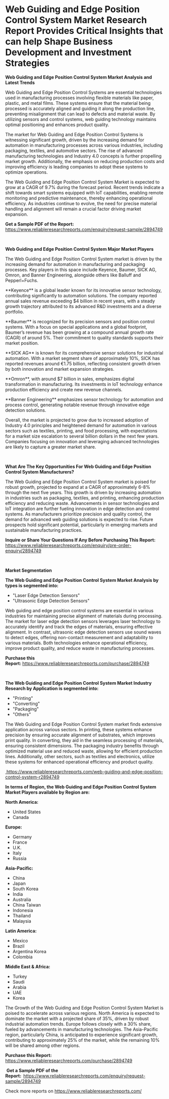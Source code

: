 <p><h1>Web Guiding and Edge Position Control System Market Research Report Provides Critical Insights that can help Shape Business Development and Investment Strategies</h1></p><p><strong>Web Guiding and Edge Position Control System Market Analysis and Latest Trends</strong></p>
<p><p>Web Guiding and Edge Position Control Systems are essential technologies used in manufacturing processes involving flexible materials like paper, plastic, and metal films. These systems ensure that the material being processed is accurately aligned and guiding it along the production line, preventing misalignment that can lead to defects and material waste. By utilizing sensors and control systems, web guiding technology maintains optimal positioning and enhances product quality.</p><p>The market for Web Guiding and Edge Position Control Systems is witnessing significant growth, driven by the increasing demand for automation in manufacturing processes across various industries, including packaging, textiles, and automotive sectors. The rise of advanced manufacturing technologies and Industry 4.0 concepts is further propelling market growth. Additionally, the emphasis on reducing production costs and improving efficiency is leading companies to adopt these systems to optimize operations.</p><p>The Web Guiding and Edge Position Control System Market is expected to grow at a CAGR of 9.7% during the forecast period. Recent trends indicate a shift towards smart systems equipped with IoT capabilities, enabling remote monitoring and predictive maintenance, thereby enhancing operational efficiency. As industries continue to evolve, the need for precise material handling and alignment will remain a crucial factor driving market expansion.</p></p>
<p><strong>Get a Sample PDF of the Report:&nbsp;</strong> <a href="https://www.reliableresearchreports.com/enquiry/request-sample/2894749?utm_campaign=2216&utm_medium=2&utm_source=Github&utm_content=ia&utm_term=15032025&utm_id=web-guiding-and-edge-position-control-system">https://www.reliableresearchreports.com/enquiry/request-sample/2894749</a></p>
<p>&nbsp;</p>
<p><strong>Web Guiding and Edge Position Control System Major Market Players</strong></p>
<p><p>The Web Guiding and Edge Position Control System market is driven by the increasing demand for automation in manufacturing and packaging processes. Key players in this space include Keyence, Baumer, SICK AG, Omron, and Banner Engineering, alongside others like Balluff and Pepperl+Fuchs.</p><p>**Keyence** is a global leader known for its innovative sensor technology, contributing significantly to automation solutions. The company reported annual sales revenue exceeding $4 billion in recent years, with a steady growth trajectory attributed to its advanced R&D investments and a diverse portfolio.</p><p>**Baumer** is recognized for its precision sensors and position control systems. With a focus on special applications and a global footprint, Baumer’s revenue has been growing at a compound annual growth rate (CAGR) of around 5%. Their commitment to quality standards supports their market position.</p><p>**SICK AG** is known for its comprehensive sensor solutions for industrial automation. With a market segment share of approximately 10%, SICK has reported revenues around €1.75 billion, reflecting consistent growth driven by both innovation and market expansion strategies.</p><p>**Omron**, with around $7 billion in sales, emphasizes digital transformation in manufacturing. Its investments in IoT technology enhance production efficiency and create new revenue channels.</p><p>**Banner Engineering** emphasizes sensor technology for automation and process control, generating notable revenue through innovative edge detection solutions. </p><p>Overall, the market is projected to grow due to increased adoption of Industry 4.0 principles and heightened demand for automation in various sectors such as textiles, printing, and food processing, with expectations for a market size escalation to several billion dollars in the next few years. Companies focusing on innovation and leveraging advanced technologies are likely to capture a greater market share.</p></p>
<p>&nbsp;</p>
<p><strong>What Are The Key Opportunities For Web Guiding and Edge Position Control System Manufacturers?</strong></p>
<p><p>The Web Guiding and Edge Position Control System market is poised for robust growth, projected to expand at a CAGR of approximately 6-8% through the next five years. This growth is driven by increasing automation in industries such as packaging, textiles, and printing, enhancing production efficiency and reducing waste. Advancements in sensor technologies and IoT integration are further fueling innovation in edge detection and control systems. As manufacturers prioritize precision and quality control, the demand for advanced web guiding solutions is expected to rise. Future prospects hold significant potential, particularly in emerging markets and sustainable manufacturing practices.</p></p>
<p><strong>Inquire or Share Your Questions If Any Before Purchasing This Report:</strong> <a href="https://www.reliableresearchreports.com/enquiry/pre-order-enquiry/2894749?utm_campaign=2216&utm_medium=2&utm_source=Github&utm_content=ia&utm_term=15032025&utm_id=web-guiding-and-edge-position-control-system">https://www.reliableresearchreports.com/enquiry/pre-order-enquiry/2894749</a></p>
<p>&nbsp;</p>
<p><strong>Market Segmentation</strong></p>
<p><strong>The Web Guiding and Edge Position Control System Market Analysis by types is segmented into:</strong></p>
<p><ul><li>"Laser Edge Detection Sensors"</li><li>"Ultrasonic Edge Detection Sensors"</li></ul></p>
<p><p>Web guiding and edge position control systems are essential in various industries for maintaining precise alignment of materials during processing. The market for laser edge detection sensors leverages laser technology to accurately identify and track the edges of materials, ensuring effective alignment. In contrast, ultrasonic edge detection sensors use sound waves to detect edges, offering non-contact measurement and adaptability to various materials. Both technologies enhance operational efficiency, improve product quality, and reduce waste in manufacturing processes.</p></p>
<p><strong>Purchase this Report:&nbsp;</strong><a href="https://www.reliableresearchreports.com/purchase/2894749?utm_campaign=2216&utm_medium=2&utm_source=Github&utm_content=ia&utm_term=15032025&utm_id=web-guiding-and-edge-position-control-system">https://www.reliableresearchreports.com/purchase/2894749</a></p>
<p>&nbsp;</p>
<p><strong>The Web Guiding and Edge Position Control System Market Industry Research by Application is segmented into:</strong></p>
<p><ul><li>"Printing"</li><li>"Converting"</li><li>"Packaging"</li><li>"Others"</li></ul></p>
<p><p>The Web Guiding and Edge Position Control System market finds extensive application across various sectors. In printing, these systems enhance precision by ensuring accurate alignment of substrates, which improves print quality. In converting, they aid in the seamless processing of materials, ensuring consistent dimensions. The packaging industry benefits through optimized material use and reduced waste, allowing for efficient production lines. Additionally, other sectors, such as textiles and electronics, utilize these systems for enhanced operational efficiency and product quality.</p></p>
<p><a href="https://www.reliableresearchreports.com/web-guiding-and-edge-position-control-system-r2894749?utm_campaign=2216&utm_medium=2&utm_source=Github&utm_content=ia&utm_term=15032025&utm_id=web-guiding-and-edge-position-control-system">&nbsp;https://www.reliableresearchreports.com/web-guiding-and-edge-position-control-system-r2894749</a></p>
<p><strong>In terms of Region, the Web Guiding and Edge Position Control System Market Players available by Region are:</strong></p>
<p>
    <p> <strong> North America: </strong>
        <ul>
            <li>United States</li>
            <li>Canada</li>
        </ul>
        </p> 
    <p> <strong> Europe: </strong>
        <ul>
            <li>Germany</li>
            <li>France</li>
            <li>U.K.</li>
            <li>Italy</li>
            <li>Russia</li>
        </ul>
        </p> 
    <p> <strong> Asia-Pacific: </strong>
        <ul>
            <li>China</li>
            <li>Japan</li>
            <li>South Korea</li>
            <li>India</li>
            <li>Australia</li>
            <li>China Taiwan</li>
            <li>Indonesia</li>
            <li>Thailand</li>
            <li>Malaysia</li>
        </ul>
        </p> 
    <p> <strong> Latin America: </strong>
        <ul>
            <li>Mexico</li>
            <li>Brazil</li>
            <li>Argentina Korea</li>
            <li>Colombia</li>
        </ul>
        </p> 
    <p> <strong> Middle East & Africa: </strong>
        <ul>
            <li>Turkey</li>
            <li>Saudi</li>
            <li>Arabia</li>
            <li>UAE</li>
            <li>Korea</li>
        </ul>
    </p>
    </p>
<p><p>The Growth of the Web Guiding and Edge Position Control System Market is poised to accelerate across various regions. North America is expected to dominate the market with a projected share of 35%, driven by robust industrial automation trends. Europe follows closely with a 30% share, fueled by advancements in manufacturing technologies. The Asia-Pacific region, particularly China, is anticipated to experience significant growth, contributing to approximately 25% of the market, while the remaining 10% will be shared among other regions.</p></p>
<p><strong>Purchase this Report: </strong><a href="https://www.reliableresearchreports.com/purchase/2894749?utm_campaign=2216&utm_medium=2&utm_source=Github&utm_content=ia&utm_term=15032025&utm_id=web-guiding-and-edge-position-control-system">https://www.reliableresearchreports.com/purchase/2894749</a></p>
<p>&nbsp;<strong>Get a Sample PDF of the Report:&nbsp;&nbsp;</strong><a href="https://www.reliableresearchreports.com/enquiry/request-sample/2894749?utm_campaign=2216&utm_medium=2&utm_source=Github&utm_content=ia&utm_term=15032025&utm_id=web-guiding-and-edge-position-control-system">https://www.reliableresearchreports.com/enquiry/request-sample/2894749</a></p>
<p><strong></strong></p>
<p>Check more reports on <a href="https://www.reliableresearchreports.com/?utm_campaign=2216&utm_medium=2&utm_source=Github&utm_content=ia&utm_term=15032025&utm_id=web-guiding-and-edge-position-control-system">https://www.reliableresearchreports.com/</a></p>